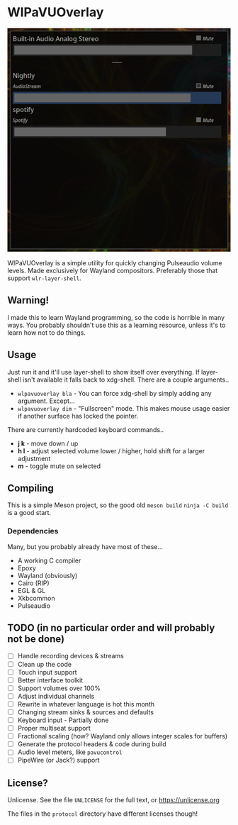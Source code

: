 # WlPaVUOverlay
![](screenshot.png)

WlPaVUOverlay is a simple utility for quickly changing Pulseaudio volume levels.
Made exclusively for Wayland compositors. Preferably those that support `wlr-layer-shell`.
## Warning!
I made this to learn Wayland programming, so the code is horrible in many ways. You probably shouldn't use this as a learning resource, unless it's to learn how not to do things.
## Usage
Just run it and it'll use layer-shell to show itself over everything. If layer-shell isn't available it falls back to xdg-shell.
There are a couple arguments..
* `wlpavuoverlay bla` - You can force xdg-shell by simply adding any argument. Except...
* `wlpavuoverlay dim` - "Fullscreen" mode. This makes mouse usage easier if another surface has locked the pointer.

There are currently hardcoded keyboard commands..
* **j k** - move down / up
* **h l** - adjust selected volume lower / higher, hold shift for a larger adjustment
* **m** - toggle mute on selected
## Compiling
This is a simple Meson project, so the good old `meson build` `ninja -C build` is a good start.
### Dependencies
Many, but you probably already have most of these...
* A working C compiler
* Epoxy
* Wayland (obviously)
* Cairo (RIP)
* EGL & GL
* Xkbcommon
* Pulseaudio
## TODO (in no particular order and will probably not be done)
- [ ] Handle recording devices & streams
- [ ] Clean up the code
- [ ] Touch input support
- [ ] Better interface toolkit
- [ ] Support volumes over 100%
- [ ] Adjust individual channels
- [ ] Rewrite in whatever language is hot this month
- [ ] Changing stream sinks & sources and defaults
- [ ] Keyboard input - Partially done
- [ ] Proper multiseat support
- [ ] Fractional scaling (how? Wayland only allows integer scales for buffers)
- [ ] Generate the protocol headers & code during build
- [ ] Audio level meters, like `pavucontrol`
- [ ] PipeWire (or Jack?) support
## License?
Unlicense. See the file `UNLICENSE` for the full text, or https://unlicense.org

The files in the `protocol` directory have different licenses though!

